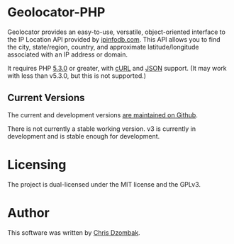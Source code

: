 # Geolocator-PHP #

Geolocator provides an easy-to-use, versatile, object-oriented interface to the IP Location API provided by [ipinfodb.com](http://ipinfodb.com/ip_location_api.php). This API allows you to find the city, state/region, country, and approximate latitude/longitude associated with an IP address or domain.

It requires PHP [5.3.0](http://php.net/releases/5_3_0.php) or greater, with [cURL](http://php.net/manual/en/book.curl.php) and [JSON](http://php.net/manual/en/book.json.php) support. (It may work with less than v5.3.0, but this is not supported.)

## Current Versions

The current and development versions [are maintained on Github](http://github.com/cdzombak/Geolocator-PHP).

There is not currently a stable working version. v3 is currently in development and is stable enough for development.

# Licensing

The project is dual-licensed under the MIT license and the GPLv3.

# Author

This software was written by [Chris Dzombak](http://chris.dzombak.name).
